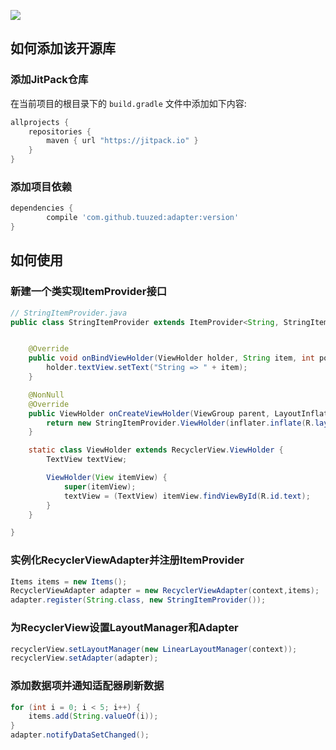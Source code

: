 [![](https://jitpack.io/v/TuuZed/Adapter.svg)](https://jitpack.io/#TuuZed/Adapter)
## 如何添加该开源库
### 添加JitPack仓库
在当前项目的根目录下的 `build.gradle` 文件中添加如下内容:
```groovy
allprojects {
    repositories {
        maven { url "https://jitpack.io" }
    }
}
```
### 添加项目依赖
```groovy
dependencies {
        compile 'com.github.tuuzed:adapter:version'
}
```
## 如何使用
### 新建一个类实现ItemProvider接口
```java
// StringItemProvider.java
public class StringItemProvider extends ItemProvider<String, StringItemProvider.ViewHolder> {


    @Override
    public void onBindViewHolder(ViewHolder holder, String item, int position) {
        holder.textView.setText("String => " + item);
    }

    @NonNull
    @Override
    public ViewHolder onCreateViewHolder(ViewGroup parent, LayoutInflater inflater) {
        return new StringItemProvider.ViewHolder(inflater.inflate(R.layout.item_string, parent, false));
    }

    static class ViewHolder extends RecyclerView.ViewHolder {
        TextView textView;

        ViewHolder(View itemView) {
            super(itemView);
            textView = (TextView) itemView.findViewById(R.id.text);
        }
    }

}

```
### 实例化RecyclerViewAdapter并注册ItemProvider
```java
Items items = new Items();
RecyclerViewAdapter adapter = new RecyclerViewAdapter(context,items);
adapter.register(String.class, new StringItemProvider());
```
### 为RecyclerView设置LayoutManager和Adapter
```java
recyclerView.setLayoutManager(new LinearLayoutManager(context));
recyclerView.setAdapter(adapter);
```
### 添加数据项并通知适配器刷新数据
```java
for (int i = 0; i < 5; i++) {
    items.add(String.valueOf(i));
}
adapter.notifyDataSetChanged();
```
